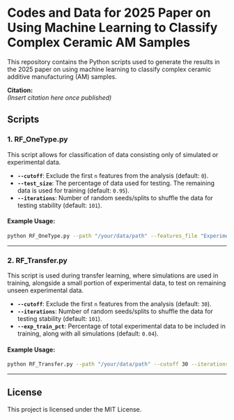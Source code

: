 
# Codes and Data for 2025 Paper on Using Machine Learning to Classify Complex Ceramic AM Samples

This repository contains the Python scripts used to generate the results in the 2025 paper on using machine learning to classify complex ceramic additive manufacturing (AM) samples.

**Citation:**  
*(Insert citation here once published)*

## Scripts

### 1. **RF_OneType.py**
   This script allows for classification of data consisting only of simulated or experimental data.

   - **`--cutoff`**: Exclude the first `n` features from the analysis (default: `0`).
   - **`--test_size`**: The percentage of data used for testing. The remaining data is used for training (default: `0.95`).
   - **`--iterations`**: Number of random seeds/splits to shuffle the data for testing stability (default: `101`).

   #### Example Usage:
   ```bash
   python RF_OneType.py --path "/your/data/path" --features_file "Experiments_65_99TallestPeaks.txt" --labels_file "Experiments_65_Labels.txt" --cutoff 0 --test_size 0.2 --iterations 5
   ```

---

### 2. **RF_Transfer.py**
   This script is used during transfer learning, where simulations are used in training, alongside a small portion of experimental data, to test on remaining unseen experimental data.

   - **`--cutoff`**: Exclude the first `n` features from the analysis (default: `30`).
   - **`--iterations`**: Number of random seeds/splits to shuffle the data for testing stability (default: `101`).
   - **`--exp_train_pct`**: Percentage of total experimental data to be included in training, along with all simulations (default: `0.04`).

   #### Example Usage:
   ```bash
   python RF_Transfer.py --path "/your/data/path" --cutoff 30 --iterations 101 --exp_train_pct 0.05
   ```

---

## License

This project is licensed under the MIT License.

